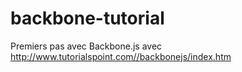# backbone-tutorial
Premiers pas avec Backbone.js avec http://www.tutorialspoint.com//backbonejs/index.htm
